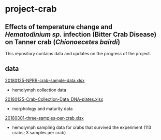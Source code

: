# project-crab

## Effects of temperature change and *Hematodinium sp.* infection (Bitter Crab Disease) on Tanner crab (*Chionoecetes bairdi*)

This repository contains data and updates on the progress of the project. 

## data

[20180125-NPRB-crab-sample-data.xlsx](https://github.com/grace-ac/project-crab/blob/master/data/20180125-NPRB-crab-sample-data.xlsx)
- hemolymph collection data

[20180125-Crab-Collection-Data_DNA-plates.xlsx](https://github.com/grace-ac/project-crab/blob/master/data/20180125-Crab-Collection-DATA_DNA-plates.xlsx)
- morphology and maturity data 

[20180301-three-samples-per-crab.xlsx](https://github.com/RobertsLab/project-crab/blob/master/data/20180301-three-samples-per-crab.xlsx)
- hemolymph sampling data for crabs that survived the experiment (113 crabs; 3 samples per crab)
